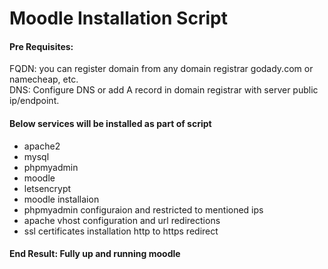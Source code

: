 # Moodle Installation Script

#### Pre Requisites:
FQDN: you can register domain from any domain registrar godady.com or namecheap, etc.  
DNS: Configure DNS or add A record in domain registrar with server public ip/endpoint.  
#### Below services will be installed as part of script
* apache2
* mysql
* phpmyadmin
* moodle
* letsencrypt
* moodle installaion
* phpmyadmin configuraion and restricted to mentioned ips
* apache vhost configuration and url redirections
* ssl certificates installation http to https redirect
#### End Result: Fully up and running moodle 
